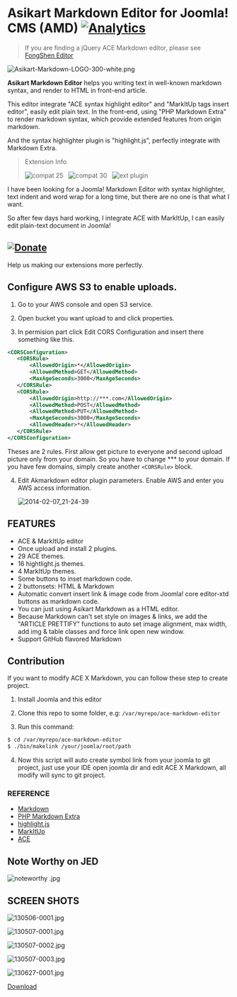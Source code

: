 # Asikart Markdown Editor for Joomla! CMS (AMD) [![Analytics](https://ga-beacon.appspot.com/UA-48372917-1/ace-markdown-editor/readme)](https://github.com/igrigorik/ga-beacon)

> If you are finding a jQuery ACE Markdown editor, please see [FongShen Editor](http://asika32764.github.io/fongshen-editor/)

![Asikart-Markdown-LOGO-300-white.png][1]

**Asikart Markdown Editor** helps you writing text in well-known markdown syntax, and render to HTML in front-end article.

This editor integrate "ACE syntax highlight editor" and "MarkItUp tags insert editor", easily edit plain text. In the front-end, using "PHP Markdown Extra" to render markdown syntax, which provide extended features from origin markdown.

And the syntax highlighter plugin is "highlight.js", perfectly integrate with Markdown Extra.
 

> Extension Info
>
> ![compat 25][2] &nbsp; ![compat 30][3] &nbsp; ![ext plugin][4]

I have been looking for a Joomla! Markdown Editor with syntax highlighter, text indent and word wrap for a long time, but there are no one is that what I want.

So after few days hard working, I integrate ACE with MarkItUp, I can easily edit plain-text document in Joomla!

## [![Donate](http://f.cl.ly/items/201r3g370r0r461l3x2b/btn_donate_LG.gif)](http://ext.asikart.com/donate-us.html)

Help us making our extensions more perfectly.


## Configure AWS S3 to enable uploads.

1. Go to your AWS console and open S3 service. 

2. Open bucket you want upload to and click properties. 

3. In permision part click Edit CORS Configuration and insert there something like this.

``` xml
<CORSConfiguration>
   <CORSRule>
       <AllowedOrigin>*</AllowedOrigin>
       <AllowedMethod>GET</AllowedMethod>
       <MaxAgeSeconds>3000</MaxAgeSeconds>
   </CORSRule>
   <CORSRule>
       <AllowedOrigin>http://***.com</AllowedOrigin>
       <AllowedMethod>POST</AllowedMethod>
       <AllowedMethod>PUT</AllowedMethod>
       <MaxAgeSeconds>3000</MaxAgeSeconds>
       <AllowedHeader>*</AllowedHeader>
   </CORSRule>
</CORSConfiguration>
````
   
   Theses are 2 rules. First allow get picture to everyone and second upload picture only from your domain.  So you have to change *** to your domain. If you have few domains, simply create another `<CORSRule>` block.

4. Edit Akmarkdown editor plugin parameters. Enable AWS and enter you AWS access information.
   
   ![2014-02-07_21-24-39](https://f.cloud.github.com/assets/650741/2111051/46f9bd80-900c-11e3-9a2e-76edf90d3e18.png)


## FEATURES

  * ACE & MarkItUp editor
  * Once upload and install 2 plugins.
  * 29 ACE themes.
  * 16 hightlight.js themes.
  * 4 MarkItUp themes.
  * Some buttons to inset markdown code.
  * 2 buttonsets: HTML & Markdown
  * Automatic convert insert link & image code from Joomla! core editor-xtd buttons as markdown code.
  * You can just using Asikart Markdown as a HTML editor.
  * Because Markdown can't set style on images & links, we add the "ARTICLE PRETTIFY" functions to auto set image alignment, max width, add img & table classes and force link open new window.
  * Support GitHub flavored Markdown

## Contribution

If you want to modify ACE X Markdown, you can follow these step to create project.

1. Install Joomla and this editor

2. Clone this repo to some folder, e.g: `/var/myrepo/ace-markdown-editor`

3. Run this command:

``` bash
$ cd /var/myrepo/ace-markdown-editor
$ ./bin/makelink /your/joomla/root/path
```

4. Now this script will auto create symbol link from your joomla to git project, just use your IDE open joomla dir and edit ACE X Markdown, all modify will sync to git project.
 

### REFERENCE

<ul>
<li><a href="http://daringfireball.net/projects/markdown/syntax" target="_blank">Markdown</a></li>
<li><a href="http://michelf.ca/projects/php-markdown/extra/" target="_blank">PHP Markdown Extra</a></li>
<li><a href="http://softwaremaniacs.org/soft/highlight/en/" target="_blank">highlight.js</a></li>
<li><a href="http://markitup.jaysalvat.com/home/" target="_blank">MarkItUp</a></li>
<li><a href="http://ace.ajax.org/" target="_blank">ACE</a></li>
</ul>

## Note Worthy on JED

![noteworthy .jpg][6]


## SCREEN SHOTS

![130506-0001.jpg][7]

![130507-0001.jpg][8]

![130507-0002.jpg][9]

![130507-0003.jpg][10]

![130627-0001.jpg][11]


 [Download][5]

   [1]: http://ext.asikart.com/images/extensions/markdown/Asikart-Markdown-LOGO-300-white.png
   [2]: http://ext.asikart.com/images/global/extension/compat_25.png
   [3]: http://ext.asikart.com/images/global/extension/compat_30.png
   [4]: http://ext.asikart.com/images/global/extension/ext_plugin.png
   [5]: http://ext.asikart.com/downloads/ace-x-markdown-editor.html
   [6]: http://ext.asikart.com/images/extensions/remoteimage/noteworthy%20.jpg
   [7]: http://ext.asikart.com/images/extensions/markdown/130506-0001.jpg
   [8]: http://ext.asikart.com/images/extensions/markdown/130507-0001.jpg
   [9]: http://ext.asikart.com/images/extensions/markdown/130507-0002.jpg
   [10]: http://ext.asikart.com/images/extensions/markdown/130507-0003.jpg
   [11]: http://ext.asikart.com/images/extensions/markdown/130627-0001.jpg
  
